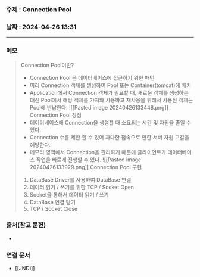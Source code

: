 ### 주제 : Connection Pool

### 날짜 : 2024-04-26 13:31
----
### 메모
> Connection Pool이란?
> 	- Connection Pool 은 데이터베이스에 접근하기 위한 패턴
> 	- 미리 Connection 객체를 생성하여 Pool 또는 Container(tomcat)에 배치
> 	- Application에서 Connection 객체가 필요할 때, 새로운 객체를 생성하는 대신 Pool에서 해당 객체를 가져와 사용하고 재사용을 위해서 사용된 객체는 Pool에 반납한다.
> 	![[Pasted image 20240426133448.png]]
> Connection Pool 장점
> 	- 데이터베이스에 Connection을 생성할 때 소요되는 시간 및 자원을 줄일 수 있다.
> 	- Connection 수를 제한 할 수 있어 과다한 접속으로 인한 서버 자원 고갈을 예방한다.
> 	- 메모리 영역에서 Connection을 관리하기 때문에 클라이언트가 데이터베이스 작업을 빠르게 진행할 수 있다.
> 	![[Pasted image 20240426133929.png]]
> Connection Pool 구현
> 	1. DataBase Driver를 사용하여 DataBase 연결
> 	2. 데이터 읽기 / 쓰기를 위한 TCP / Socket Open
> 	3. Socket을 통해서 데이터 읽기 / 쓰기
> 	4. DataBase 연결 닫기
> 	5. TCP / Socket Close

### 출처(참고 문헌)
-

### 연결 문서
- [[JNDI]]
